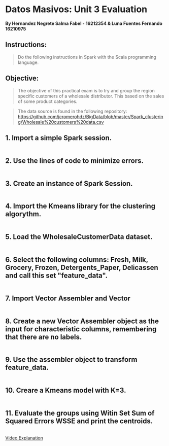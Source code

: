 # Datos Masivos: Unit 3 Evaluation
**By Hernandez Negrete Salma Fabel - 16212354 & Luna Fuentes Fernando 16210975**

## Instructions:
> Do the following instructions in Spark with the Scala programming language.

## Objective:
> The objective of this practical exam is to try and group the region specific customers of a wholesale distributor. This based on the sales of some product categories.

> The data source is found in the following repository:
https://github.com/jcromerohdz/BigData/blob/master/Spark_clustering/Wholesale%20customers%20data.csv

## 1. Import a simple Spark session.
```scala

```

## 2. Use the lines of code to minimize errors.
```scala

```

## 3. Create an instance of Spark Session.
```scala

```

## 4. Import the Kmeans library for the clustering algorythm.
```scala

```

## 5. Load the WholesaleCustomerData dataset.
```scala

```

## 6. Select the following columns: Fresh, Milk, Grocery, Frozen, Detergents_Paper, Delicassen and call this set "feature_data".
```scala

```

## 7. Import Vector Assembler and Vector
```scala

```

## 8. Create a new Vector Assembler object as the input for characteristic columns, remembering that there are no labels.
```scala

```

## 9. Use the assembler object to transform feature_data.
```scala

```

## 10. Creare a Kmeans model with K=3.
```scala

```

## 11. Evaluate the groups using Witin Set Sum of Squared Errors WSSE and print the centroids.
```scala

```

[Video Explanation]()